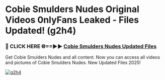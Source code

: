 # Cobie Smulders Nudes Original Videos 0nlyFans Leaked - Files Updated! (g2h4)

<h3>🔴 CLICK HERE 🌐==►► <a href="https://tinyurl.com/52m3yx9h" rel="nofollow">Cobie Smulders Nudes Updated Files</a></h3>

Get Cobie Smulders Nudes and all content. Now you can access all videos and pictures of Cobie Smulders Nudes. New Updated Files 2025!

[![g2h4](https://i.imgur.com/TnHtlc8.gif)](https://tinyurl.com/52m3yx9h)
